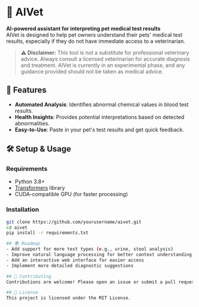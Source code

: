 # 🐾 AIVet

**AI-powered assistant for interpreting pet medical test results**  
AIVet is designed to help pet owners understand their pets' medical test results, especially if they do not have immediate access to a veterinarian.

> **⚠️ Disclaimer:** This tool is not a substitute for professional veterinary advice. Always consult a licensed veterinarian for accurate diagnosis and treatment. AIVet is currently in an experimental phase, and any guidance provided should not be taken as medical advice.

## 🚀 Features
- **Automated Analysis**: Identifies abnormal chemical values in blood test results.
- **Health Insights**: Provides potential interpretations based on detected abnormalities.
- **Easy-to-Use**: Paste in your pet's test results and get quick feedback.

## 🛠️ Setup & Usage

### Requirements
- Python 3.8+
- [Transformers](https://github.com/huggingface/transformers) library
- CUDA-compatible GPU (for faster processing)

### Installation
```bash
git clone https://github.com/yourusername/aivet.git
cd aivet
pip install -r requirements.txt

## 📚 Roadmap
- Add support for more test types (e.g., urine, stool analysis)
- Improve natural language processing for better context understanding
- Add an interactive web interface for easier access
- Implement more detailed diagnostic suggestions

## 🤝 Contributing
Contributions are welcome! Please open an issue or submit a pull request.

## 📄 License
This project is licensed under the MIT License.